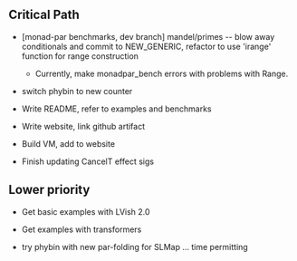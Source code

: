 
Critical Path
-------------

 * [monad-par benchmarks, dev branch] mandel/primes -- blow away
   conditionals and commit to NEW_GENERIC, refactor to use 'irange'
   function for range construction
   * Currently, make monadpar_bench errors with problems with Range.
      
 * switch phybin to new counter
 
 * Write README, refer to examples and benchmarks
 * Write website, link github artifact
 * Build VM, add to website

 * Finish updating CancelT effect sigs

Lower priority
--------------

 * Get basic examples with LVish 2.0 
 * Get examples with transformers 

 * try phybin with new par-folding for SLMap ... time permitting
